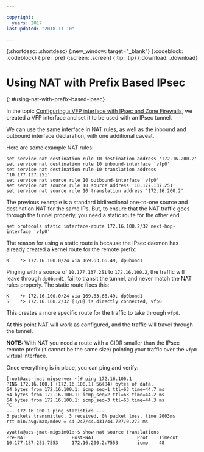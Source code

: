 ```yaml
---

copyright:
  years: 2017
lastupdated: "2018-11-10"

---
```


{:shortdesc: .shortdesc}
{:new_window: target="_blank"}
{:codeblock: .codeblock}
{:pre: .pre}
{:screen: .screen}
{:tip: .tip}
{:download: .download}

# Using NAT with Prefix Based IPsec
{: #using-nat-with-prefix-based-ipsec}

In the topic [Configuring a VFP interface with IPsec and Zone Firewalls](/docs/infrastructure/virtual-router-appliance?topic=virtual-router-appliance-configuring-a-vfp-interface-with-ipsec-and-zone-firewalls), we created a VFP interface and set it to be used with an IPsec tunnel. 

We can use the same interface in NAT rules, as well as the inbound and outbound interface declaration, with one additional caveat. 

Here are some example NAT rules:

```
set service nat destination rule 10 destination address '172.16.200.2'
set service nat destination rule 10 inbound-interface 'vfp0'
set service nat destination rule 10 translation address '10.177.137.251'
set service nat source rule 10 outbound-interface 'vfp0'
set service nat source rule 10 source address '10.177.137.251'
set service nat source rule 10 translation address '172.16.200.2'
```

The previous example is a standard bidirectional one-to-one source and destination NAT for the same IPs. But, to ensure that the NAT traffic goes through the tunnel properly, you need a static route for the other end:

```
set protocols static interface-route 172.16.100.2/32 next-hop-interface 'vfp0'
```

The reason for using a static route is because the IPsec daemon has already created a kernel route for the remote prefix:

```
K    *> 172.16.100.0/24 via 169.63.66.49, dp0bond1
```

Pinging with a source of `10.177.137.251` to `172.16.100.2`, the traffic will leave through `dp0bond1`, fail to transit the tunnel, and never match the NAT rules properly. The static route fixes this:

```
K    *> 172.16.100.0/24 via 169.63.66.49, dp0bond1
S    *> 172.16.100.2/32 [1/0] is directly connected, vfp0
```

This creates a more specific route for the traffic to take through `vfp0`. 

At this point NAT will work as configured, and the traffic will travel through the tunnel. 

**NOTE:** With NAT you need a route with a CIDR smaller than the IPsec remote prefix (it cannot be the same size) pointing your traffic over the `vfp0` virtual interface.

Once everything is in place, you can ping and verify:

```
[root@acs-jmat-migserver ~]# ping 172.16.100.1
PING 172.16.100.1 (172.16.100.1) 56(84) bytes of data.
64 bytes from 172.16.100.1: icmp_seq=1 ttl=63 time=44.7 ms
64 bytes from 172.16.100.1: icmp_seq=2 ttl=63 time=44.2 ms
64 bytes from 172.16.100.1: icmp_seq=3 ttl=63 time=44.3 ms
^C
--- 172.16.100.1 ping statistics ---
3 packets transmitted, 3 received, 0% packet loss, time 2003ms
rtt min/avg/max/mdev = 44.247/44.431/44.727/0.272 ms
 
vyatta@acs-jmat-migsim01:~$ show nat source translations
Pre-NAT                 Post-NAT                Prot    Timeout
10.177.137.251:7553     172.16.200.2:7553       icmp    48
```